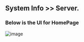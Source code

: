 ## System Info >> Server.

### Below is the UI for HomePage
![image](https://github.com/ahmadrazalab/initial/assets/146583259/3c47dc33-f060-4ba7-b376-eaeffbc6a4b0)
